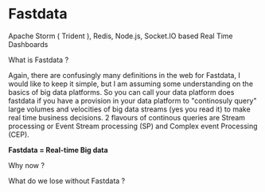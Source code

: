 # Fastdata
Apache Storm ( Trident ), Redis, Node.js, Socket.IO based Real Time Dashboards

What is Fastdata ?

Again, there are confusingly many definitions in the web for Fastdata, I would like to keep it simple, but I am assuming some understanding on the basics of big data platforms. So you can call your data platform does fastdata if you have a provision in your data platform to "continosuly query" large volumes and velocities of big data streams (yes you read it) to make real time business decisions. 2 flavours of continous queries are Stream processing or Event Stream processing (SP) and Complex event Processing (CEP).

**Fastdata = Real-time Big data**

Why now ?

What do we lose without Fastdata ?
